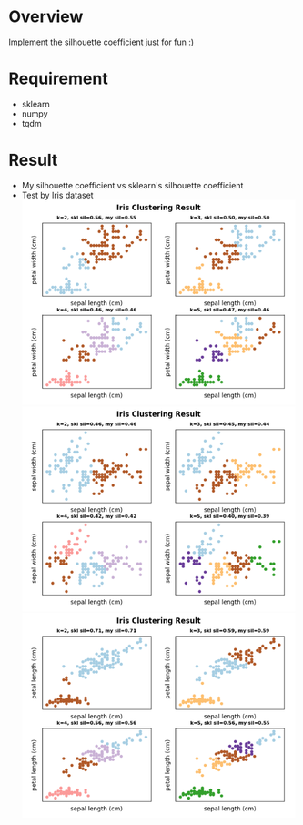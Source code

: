 # Overview
Implement the silhouette coefficient just for fun :)

# Requirement
- sklearn
- numpy
- tqdm

# Result
- My silhouette coefficient vs sklearn's silhouette coefficient
- Test by Iris dataset
![](assets/3.png)
![](assets/1.png)
![](assets/2.png)
